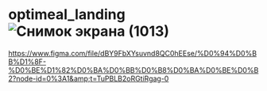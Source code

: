 # optimeal_landing![Снимок экрана (1013)](https://user-images.githubusercontent.com/82901691/228036618-256c9b12-9e9e-48c0-8354-c2b5ce0c72b0.jpg)

https://www.figma.com/file/dBY9FbXYsuvnd8QC0hEEse/%D0%94%D0%BB%D1%8F-%D0%BE%D1%82%D0%BA%D0%BB%D0%B8%D0%BA%D0%BE%D0%B2?node-id=0%3A1&amp;t=TuPBLB2oRGtiRgag-0
